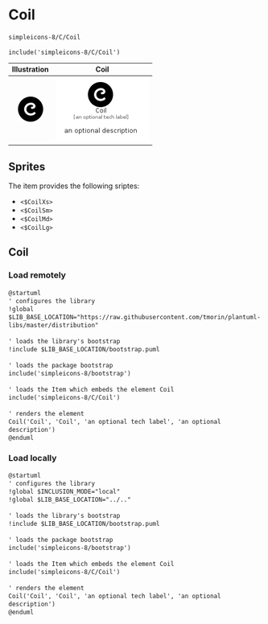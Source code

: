 # Coil


```text
simpleicons-8/C/Coil
```

```text
include('simpleicons-8/C/Coil')
```



| Illustration | Coil |
| :---: | :---: |
| ![illustration for Illustration](../../simpleicons-8/C/Coil.png) | ![illustration for Coil](../../simpleicons-8/C/Coil.Local.png) |



## Sprites
The item provides the following sriptes:

- `<$CoilXs>`
- `<$CoilSm>`
- `<$CoilMd>`
- `<$CoilLg>`





## Coil

### Load remotely
```plantuml
@startuml
' configures the library
!global $LIB_BASE_LOCATION="https://raw.githubusercontent.com/tmorin/plantuml-libs/master/distribution"

' loads the library's bootstrap
!include $LIB_BASE_LOCATION/bootstrap.puml

' loads the package bootstrap
include('simpleicons-8/bootstrap')

' loads the Item which embeds the element Coil
include('simpleicons-8/C/Coil')

' renders the element
Coil('Coil', 'Coil', 'an optional tech label', 'an optional description')
@enduml
```

### Load locally
```plantuml
@startuml
' configures the library
!global $INCLUSION_MODE="local"
!global $LIB_BASE_LOCATION="../.."

' loads the library's bootstrap
!include $LIB_BASE_LOCATION/bootstrap.puml

' loads the package bootstrap
include('simpleicons-8/bootstrap')

' loads the Item which embeds the element Coil
include('simpleicons-8/C/Coil')

' renders the element
Coil('Coil', 'Coil', 'an optional tech label', 'an optional description')
@enduml
```

